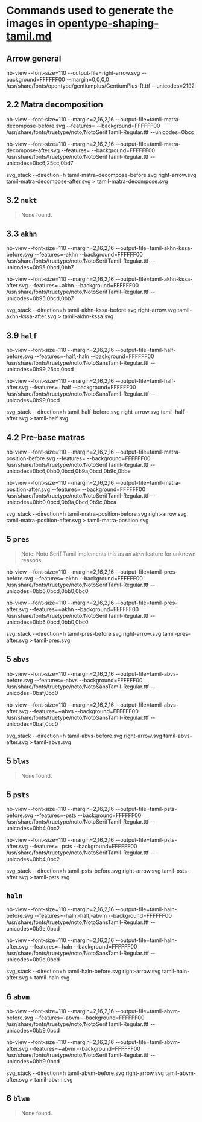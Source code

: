 # Commands used to generate the images in [opentype-shaping-tamil.md](../../opentype-shaping-tamil.md)

## Arrow general

hb-view --font-size=110 --output-file=right-arrow.svg --background=FFFFFF00 --margin=0,0,0,0 /usr/share/fonts/opentype/gentiumplus/GentiumPlus-R.ttf --unicodes=2192



## 2.2 Matra decomposition

hb-view --font-size=110 --margin=2,16,2,16 --output-file=tamil-matra-decompose-before.svg --features= --background=FFFFFF00 /usr/share/fonts/truetype/noto/NotoSerifTamil-Regular.ttf --unicodes=0bcc

hb-view --font-size=110 --margin=2,16,2,16 --output-file=tamil-matra-decompose-after.svg --features= --background=FFFFFF00 /usr/share/fonts/truetype/noto/NotoSerifTamil-Regular.ttf --unicodes=0bc6,25cc,0bd7

svg_stack --direction=h tamil-matra-decompose-before.svg right-arrow.svg tamil-matra-decompose-after.svg > tamil-matra-decompose.svg


## 3.2 `nukt`

> None found.


## 3.3 `akhn`

hb-view --font-size=110 --margin=2,16,2,16 --output-file=tamil-akhn-kssa-before.svg --features=-akhn --background=FFFFFF00 /usr/share/fonts/truetype/noto/NotoSerifTamil-Regular.ttf --unicodes=0b95,0bcd,0bb7

hb-view --font-size=110 --margin=2,16,2,16 --output-file=tamil-akhn-kssa-after.svg --features=+akhn --background=FFFFFF00 /usr/share/fonts/truetype/noto/NotoSerifTamil-Regular.ttf --unicodes=0b95,0bcd,0bb7

svg_stack --direction=h tamil-akhn-kssa-before.svg right-arrow.svg tamil-akhn-kssa-after.svg > tamil-akhn-kssa.svg


## 3.9 `half`

hb-view --font-size=110 --margin=2,16,2,16 --output-file=tamil-half-before.svg --features=-half,-haln --background=FFFFFF00 /usr/share/fonts/truetype/noto/NotoSansTamil-Regular.ttf --unicodes=0b99,25cc,0bcd

hb-view --font-size=110 --margin=2,16,2,16 --output-file=tamil-half-after.svg --features=+half --background=FFFFFF00 /usr/share/fonts/truetype/noto/NotoSansTamil-Regular.ttf --unicodes=0b99,0bcd

svg_stack --direction=h tamil-half-before.svg right-arrow.svg tamil-half-after.svg > tamil-half.svg


## 4.2 Pre-base matras

hb-view --font-size=110 --margin=2,16,2,16 --output-file=tamil-matra-position-before.svg --features= --background=FFFFFF00 /usr/share/fonts/truetype/noto/NotoSerifTamil-Regular.ttf --unicodes=0bc6,0bb0,0bcd,0b9a,0bcd,0b9c,0bbe

hb-view --font-size=110 --margin=2,16,2,16 --output-file=tamil-matra-position-after.svg --features= --background=FFFFFF00 /usr/share/fonts/truetype/noto/NotoSerifTamil-Regular.ttf --unicodes=0bb0,0bcd,0b9a,0bcd,0b9c,0bca

svg_stack --direction=h tamil-matra-position-before.svg right-arrow.svg tamil-matra-position-after.svg > tamil-matra-position.svg


## 5 `pres`

> Note: Noto Serif Tamil implements this as an `akhn` feature for
> unknown reasons.

hb-view --font-size=110 --margin=2,16,2,16 --output-file=tamil-pres-before.svg --features=-akhn --background=FFFFFF00 /usr/share/fonts/truetype/noto/NotoSerifTamil-Regular.ttf --unicodes=0bb6,0bcd,0bb0,0bc0

hb-view --font-size=110 --margin=2,16,2,16 --output-file=tamil-pres-after.svg --features=+akhn --background=FFFFFF00 /usr/share/fonts/truetype/noto/NotoSerifTamil-Regular.ttf --unicodes=0bb6,0bcd,0bb0,0bc0

svg_stack --direction=h tamil-pres-before.svg right-arrow.svg tamil-pres-after.svg > tamil-pres.svg


## 5 `abvs`

hb-view --font-size=110 --margin=2,16,2,16 --output-file=tamil-abvs-before.svg --features=-abvs --background=FFFFFF00 /usr/share/fonts/truetype/noto/NotoSansTamil-Regular.ttf --unicodes=0baf,0bc0

hb-view --font-size=110 --margin=2,16,2,16 --output-file=tamil-abvs-after.svg --features=+abvs --background=FFFFFF00 /usr/share/fonts/truetype/noto/NotoSansTamil-Regular.ttf --unicodes=0baf,0bc0

svg_stack --direction=h tamil-abvs-before.svg right-arrow.svg tamil-abvs-after.svg > tamil-abvs.svg


## 5 `blws`

> None found.


## 5 `psts`

hb-view --font-size=110 --margin=2,16,2,16 --output-file=tamil-psts-before.svg --features=-psts --background=FFFFFF00 /usr/share/fonts/truetype/noto/NotoSerifTamil-Regular.ttf --unicodes=0bb4,0bc2

hb-view --font-size=110 --margin=2,16,2,16 --output-file=tamil-psts-after.svg --features=+psts --background=FFFFFF00 /usr/share/fonts/truetype/noto/NotoSerifTamil-Regular.ttf --unicodes=0bb4,0bc2

svg_stack --direction=h tamil-psts-before.svg right-arrow.svg tamil-psts-after.svg > tamil-psts.svg


## `haln`

hb-view --font-size=110 --margin=2,16,2,16 --output-file=tamil-haln-before.svg --features=-haln,-half,-abvm --background=FFFFFF00 /usr/share/fonts/truetype/noto/NotoSansTamil-Regular.ttf --unicodes=0b9e,0bcd

hb-view --font-size=110 --margin=2,16,2,16 --output-file=tamil-haln-after.svg --features=+haln --background=FFFFFF00 /usr/share/fonts/truetype/noto/NotoSansTamil-Regular.ttf --unicodes=0b9e,0bcd

svg_stack --direction=h tamil-haln-before.svg right-arrow.svg tamil-haln-after.svg > tamil-haln.svg


## 6 `abvm`

hb-view --font-size=110 --margin=2,16,2,16 --output-file=tamil-abvm-before.svg --features=-abvm --background=FFFFFF00 /usr/share/fonts/truetype/noto/NotoSerifTamil-Regular.ttf --unicodes=0bb9,0bcd

hb-view --font-size=110 --margin=2,16,2,16 --output-file=tamil-abvm-after.svg --features=+abvm --background=FFFFFF00 /usr/share/fonts/truetype/noto/NotoSerifTamil-Regular.ttf --unicodes=0bb9,0bcd

svg_stack --direction=h tamil-abvm-before.svg right-arrow.svg tamil-abvm-after.svg > tamil-abvm.svg


## 6 `blwm`

> None found.


















































































